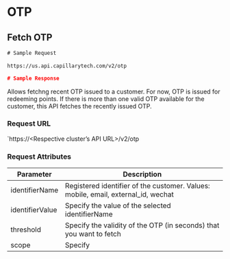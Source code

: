 # OTP


## Fetch OTP

```html
# Sample Request
 
https://us.api.capillarytech.com/v2/otp
```


```json
# Sample Response


```

Allows fetchng recent OTP issued to a customer. For now, OTP is issued for redeeming points. If there is more than one valid OTP available for the customer, this API fetches the recently issued OTP. 

### Request URL

`https://<Respective cluster’s API URL>/v2/otp

### Request Attributes
Parameter | Description
--------- | -----------
identifierName | Registered identifier of the customer. Values: mobile, email, external_id, wechat
identifierValue | Specify the value of the selected identifierName
threshold | Specify the validity of the OTP (in seconds) that you want to fetch
scope | Specify 



